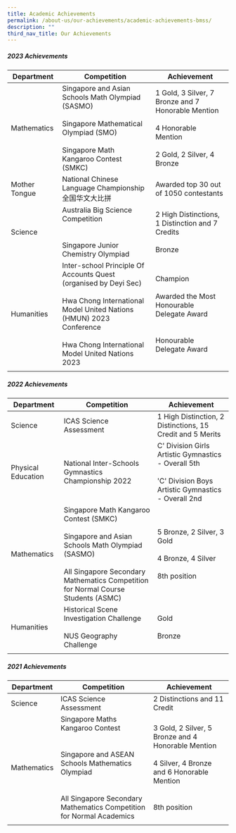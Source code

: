 ```yaml
---
title: Academic Achievements
permalink: /about-us/our-achievements/academic-achievements-bmss/
description: ""
third_nav_title: Our Achievements
---
```

##### 2023 Achievements

| Department | Competition | Achievement |
| -------- | -------- | -------- |
| Mathematics | Singapore and Asian Schools Math Olympiad (SASMO) <br><br>Singapore Mathematical Olympiad (SMO)<br><br>Singapore Math Kangaroo Contest (SMKC) | 1 Gold, 3 Silver, 7 Bronze and 7 Honorable Mention <br><br>4 Honorable Mention<br><br> 2 Gold, 2 Silver, 4 Bronze |
| Mother Tongue|National Chinese Language Championship 全国华文大比拼  |Awarded top 30 out of 1050 contestants|
| Science | Australia Big Science Competition <br><br><br>  Singapore Junior Chemistry Olympiad| 2 High Distinctions, 1 Distinction and 7 Credits<br><br> Bronze |
|Humanities |Inter-school Principle Of Accounts Quest (organised by Deyi Sec) <br><br> Hwa Chong International Model United Nations (HMUN) 2023 Conference<br><br>  Hwa Chong International Model United Nations 2023| Champion <br><br> Awarded the Most Honourable Delegate Award<br><br><br>Honourable Delegate Award 
||||

##### 2022 Achievements

| Department | Competition | Achievement |
| -------- | -------- | -------- |
| Science | ICAS Science Assessment  | 1 High Distinction, 2 Distinctions, 15 Credit and 5 Merits  |
| Physical Education |National Inter-Schools Gymnastics Championship 2022 | C' Division Girls Artistic Gymnastics - Overall 5th<br><br> 'C' Division Boys Artistic Gymnastics - Overall 2nd|
| Mathematics| Singapore Math Kangaroo Contest (SMKC)<br><br>Singapore and Asian Schools Math Olympiad (SASMO)<br><br>All Singapore Secondary Mathematics Competition for Normal Course Students (ASMC) |5 Bronze, 2 Silver, 3 Gold<br><br>4 Bronze, 4 Silver<br><br>8th position|
|Humanities |Historical Scene Investigation Challenge <br><br> NUS Geography Challenge | Gold <br><br> Bronze
||||

##### 2021 Achievements

| Department | Competition | Achievement |
| -------- | -------- | -------- |
| Science     | ICAS Science Assessment    | 2 Distinctions and 11 Credit  |
| Mathematics| Singapore Maths Kangaroo Contest<br><br><br>Singapore and ASEAN Schools Mathematics Olympiad<br><br><br>All Singapore Secondary Mathematics Competition for Normal Academics|3 Gold, 2 Silver, 5 Bronze and 4 Honorable Mention<br><br>4 Silver, 4 Bronze and 6 Honorable Mention<br><br><br>8th position|
||||